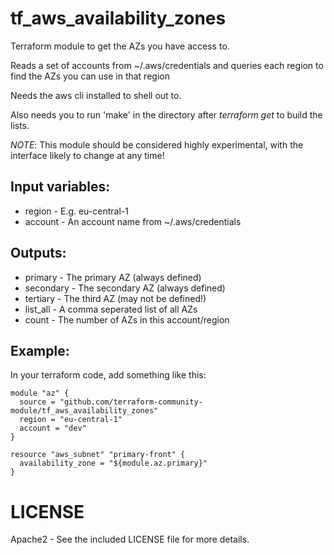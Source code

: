 # tf_aws_availability_zones

Terraform module to get the AZs you have access to.

Reads a set of accounts from ~/.aws/credentials and queries
each region to find the AZs you can use in that region

Needs the aws cli installed to shell out to.

Also needs you to run 'make' in the directory after _terraform get_ to build the lists.

*NOTE*: This module should be considered highly experimental, with the interface likely to change at any time!

## Input variables:

  * region - E.g. eu-central-1
  * account - An account name from ~/.aws/credentials

## Outputs:

  * primary - The primary AZ (always defined)
  * secondary - The secondary AZ (always defined)
  * tertiary - The third AZ (may not be defined!)
  * list_all - A comma seperated list of all AZs
  * count - The number of AZs in this account/region

## Example:

In your terraform code, add something like this:

    module "az" {
      source = "github.com/terraform-community-module/tf_aws_availability_zones"
      region = "eu-central-1"
      account = "dev"
    }

    resource "aws_subnet" "primary-front" {
      availability_zone = "${module.az.primary}"
    }

# LICENSE

Apache2 - See the included LICENSE file for more details.

